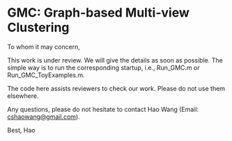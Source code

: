 # GMC: Graph-based Multi-view Clustering

To whom it may concern,

This work is under review. We will give the details as soon as possible.
The simple way is to run the corresponding startup, i.e., Run_GMC.m or Run_GMC_ToyExamples.m.

The code here assists reviewers to check our work. Please do not use them elsewhere.

Any questions, please do not hesitate to contact Hao Wang (Email: cshaowang@gmail.com).

Best,
Hao

